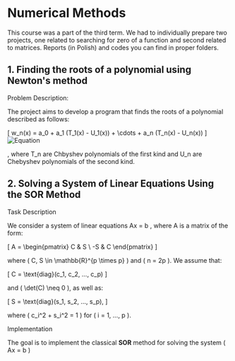 # Numerical Methods
This course was a part of the third term. We had to individually prepare two projects, one related to searching for zero of a function and second related to matrices. Reports (in Polish) and codes you can find in proper folders.

## 1. Finding the roots of a polynomial using Newton's method

Problem Description:

The project aims to develop a program that finds the roots of a polynomial described as follows:

\[
w_n(x) = a_0 + a_1 (T_1(x) - U_1(x)) + \cdots + a_n (T_n(x) - U_n(x))
\]
![Equation](https://latex.codecogs.com/png.latex?w_n(x)%20=%20a_0%20+%20a_1%20(T_1(x)%20-%20U_1(x))%20+%20\cdots%20+%20a_n%20(T_n(x)%20-%20U_n(x)))

, where T_n are Chbyshev polynomials of the first kind and U_n are Chebyshev polynomials of the second kind.


## 2. Solving a System of Linear Equations Using the SOR Method

Task Description

We consider a system of linear equations  Ax = b , where  A  is a matrix of the form:

\[
A =
\begin{pmatrix}
C & S \\
-S & C
\end{pmatrix}
\]

where \( C, S \in \mathbb{R}^{p \times p} \) and \( n = 2p \). We assume that:

\[
C = \text{diag}(c_1, c_2, ..., c_p)
\]

and \( \det(C) \neq 0 \), as well as:

\[
S = \text{diag}(s_1, s_2, ..., s_p),
\]

where \( c_i^2 + s_i^2 = 1 \) for \( i = 1, ..., p \).

Implementation

The goal is to implement the classical **SOR** method for solving the system \( Ax = b \) 

